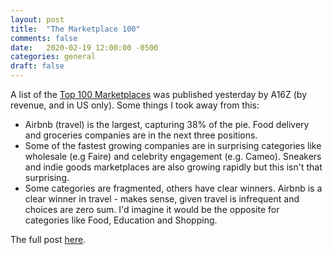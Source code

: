 ```yaml
---
layout: post
title:  "The Marketplace 100"
comments: false
date:   2020-02-19 12:00:00 -0500
categories: general
draft: false
---
```


A list of the [Top 100 Marketplaces](https://a16z.com/2020/02/18/marketplace-100/) was published yesterday by A16Z (by revenue, and in US only). Some things I took away from this:

* Airbnb (travel) is the largest, capturing 38% of the pie. Food delivery and groceries companies are in the next three positions.  
* Some of the fastest growing companies are in surprising categories like  wholesale (e.g Faire) and celebrity engagement (e.g. Cameo). Sneakers and indie goods marketplaces are also growing rapidly but this isn't that surprising.
* Some categories are fragmented, others have clear winners. Airbnb is a clear winner in travel - makes sense, given travel is infrequent and choices are zero sum. I'd imagine it would be the opposite for categories like Food, Education and Shopping.

The full post [here](https://a16z.com/2020/02/18/marketplace-100/).
